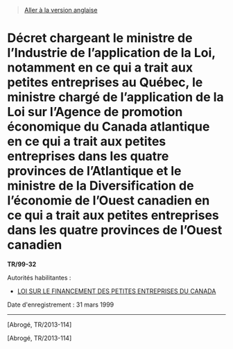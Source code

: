 > [Aller à la version anglaise](/en/Regulations/Statutory%20Instruments/99/32.md)

# Décret chargeant le ministre de l’Industrie de l’application de la Loi, notamment en ce qui a trait aux petites entreprises au Québec, le ministre chargé de l’application de la Loi sur l’Agence de promotion économique du Canada atlantique en ce qui a trait aux petites entreprises dans les quatre provinces de l’Atlantique et le ministre de la Diversification de l’économie de l’Ouest canadien en ce qui a trait aux petites entreprises dans les quatre provinces de l’Ouest canadien

**TR/99-32**

Autorités habilitantes : 
- [LOI SUR LE FINANCEMENT DES PETITES ENTREPRISES DU CANADA](/fr/Lois/Lois%20du%20Canada/1998/ch.%2036.md)

Date d'enregistrement : 31 mars 1999

----------


[Abrogé, TR/2013-114]

[Abrogé, TR/2013-114]



